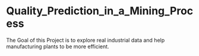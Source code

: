 # Quality_Prediction_in_a_Mining_Process
The Goal of this Project is to explore real industrial data and help manufacturing plants to be more efficient.
